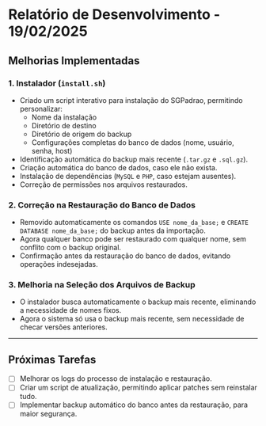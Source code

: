 # Relatório de Desenvolvimento - 19/02/2025

## Melhorias Implementadas

### 1. Instalador (`install.sh`)
- Criado um script interativo para instalação do SGPadrao, permitindo personalizar:
  - Nome da instalação
  - Diretório de destino
  - Diretório de origem do backup
  - Configurações completas do banco de dados (nome, usuário, senha, host)
- Identificação automática do backup mais recente (`.tar.gz` e `.sql.gz`).
- Criação automática do banco de dados, caso ele não exista.
- Instalação de dependências (`MySQL` e `PHP`, caso estejam ausentes).
- Correção de permissões nos arquivos restaurados.

### 2. Correção na Restauração do Banco de Dados
- Removido automaticamente os comandos `USE nome_da_base;` e `CREATE DATABASE nome_da_base;` do backup antes da importação.
- Agora qualquer banco pode ser restaurado com qualquer nome, sem conflito com o backup original.
- Confirmação antes da restauração do banco de dados, evitando operações indesejadas.

### 3. Melhoria na Seleção dos Arquivos de Backup
- O instalador busca automaticamente o backup mais recente, eliminando a necessidade de nomes fixos.
- Agora o sistema só usa o backup mais recente, sem necessidade de checar versões anteriores.

---

## Próximas Tarefas

- [ ] Melhorar os logs do processo de instalação e restauração.
- [ ] Criar um script de atualização, permitindo aplicar patches sem reinstalar tudo.
- [ ] Implementar backup automático do banco antes da restauração, para maior segurança.
